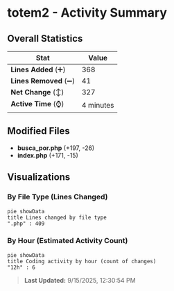 # totem2 - Activity Summary 

## Overall Statistics

| Stat                   | Value                                                             |
| ---------------------- | ----------------------------------------------------------------- |
| **Lines Added** (➕)   | 368                                          |
| **Lines Removed** (➖) | 41                                        |
| **Net Change** (↕)    | 327                |
| **Active Time** (⌚)   | 4 minutes |


## Modified Files
- **busca_por.php** (+197, -26)
- **index.php** (+171, -15)

## Visualizations

### By File Type (Lines Changed)

```mermaid
pie showData
title Lines changed by file type
".php" : 409
```

### By Hour (Estimated Activity Count)

```mermaid
pie showData
title Coding activity by hour (count of changes)
"12h" : 6
```


> **Last Updated:** 9/15/2025, 12:30:54 PM